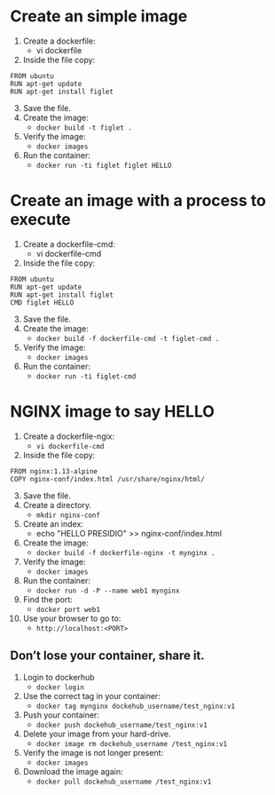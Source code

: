 # Create an simple image
1. Create a dockerfile:
    - vi dockerfile
2. Inside the file copy:

```
FROM ubuntu
RUN apt-get update
RUN apt-get install figlet
```
3. Save the file.
4. Create the image:
    - `docker build -t figlet .`
5. Verify the image:
    - `docker images`
6. Run the container:
    - `docker run -ti figlet figlet HELLO`

# Create an image with a process to execute
1. Create a dockerfile-cmd:
    - vi dockerfile-cmd
2. Inside the file copy:

```
FROM ubuntu
RUN apt-get update
RUN apt-get install figlet
CMD figlet HELLO
```
3. Save the file.
4. Create the image:
    - `docker build -f dockerfile-cmd -t figlet-cmd .`
5. Verify the image:
    - `docker images`
6. Run the container:
    - `docker run -ti figlet-cmd`

# NGINX image to say HELLO
1. Create a dockerfile-ngix:
    - `vi dockerfile-cmd`
2. Inside the file copy:

```
FROM nginx:1.13-alpine
COPY nginx-conf/index.html /usr/share/nginx/html/
```
3. Save the file.
4. Create a directory.
    - `mkdir nginx-conf`
4. Create an index:
    - echo "HELLO PRESIDIO" >> nginx-conf/index.html
5. Create the image:
    - `docker build -f dockerfile-nginx -t mynginx .`
5. Verify the image:
    - `docker images`
6. Run the container:
    - `docker run -d -P --name web1 mynginx`
7. Find the port:
    - `docker port web1`
8. Use your browser to go to:
    - `http://localhost:<PORT>`

## Don’t lose your container, share it.
1. Login to dockerhub
    - `docker login`
2. Use the correct tag in your container:
    - `docker tag mynginx dockehub_username/test_nginx:v1`
3. Push your container:
    - `docker push dockehub_username/test_nginx:v1`
4. Delete your image from your hard-drive.
    - `docker image rm dockehub_username /test_nginx:v1`
5. Verify the image is not longer present:
    - `docker images`
6. Download the image again:
    - `docker pull dockehub_username /test_nginx:v1`
